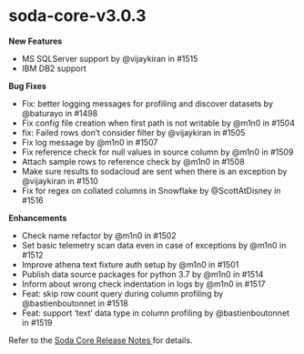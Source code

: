 # soda-core-v3.0.3

**New Features**

* MS SQLServer support by @vijaykiran in #1515
* IBM DB2 support

**Bug Fixes**

* Fix: better logging messages for profiling and discover datasets by @baturayo in #1498
* Fix config file creation when first path is not writable by @m1n0 in #1504
* fix: Failed rows don’t consider filter by @vijaykiran in #1505
* Fix log message by @m1n0 in #1507
* Fix reference check for null values in source column by @m1n0 in #1509
* Attach sample rows to reference check by @m1n0 in #1508
* Make sure results to sodacloud are sent when there is an exception by @vijaykiran in #1510
* Fix for regex on collated columns in Snowflake by @ScottAtDisney in #1516

**Enhancements**

* Check name refactor by @m1n0 in #1502
* Set basic telemetry scan data even in case of exceptions by @m1n0 in #1512
* Improve athena text fixture auth setup by @m1n0 in #1501
* Publish data source packages for python 3.7 by @m1n0 in #1514
* Inform about wrong check indentation in logs by @m1n0 in #1517
* Feat: skip row count query during column profiling by @bastienboutonnet in #1518
* Feat: support ‘text’ data type in column profiling by @bastienboutonnet in #1519

Refer to the [Soda Core Release Notes ](https://github.com/sodadata/soda-core/releases)for details.

